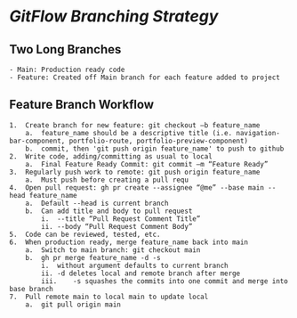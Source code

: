  # *GitFlow Branching Strategy*
##  **Two Long Branches**
    - Main: Production ready code 
    - Feature: Created off Main branch for each feature added to project

## **Feature Branch Workflow**
    1.	Create branch for new feature: git checkout –b feature_name
        a.	feature_name should be a descriptive title (i.e. navigation-bar-component, portfolio-route, portfolio-preview-component)
        b.  commit, then 'git push origin feature_name' to push to github
    2.	Write code, adding/committing as usual to local
        a.	Final Feature Ready Commit: git commit –m “Feature Ready”
    3.	Regularly push work to remote: git push origin feature_name
        a.	Must push before creating a pull requ
    4.	Open pull request: gh pr create --assignee “@me” --base main --head feature_name
        a.	Default --head is current branch
        b.	Can add title and body to pull request
            i.	--title “Pull Request Comment Title”
            ii.	--body “Pull Request Comment Body”
    5.	Code can be reviewed, tested, etc.
    6.	When production ready, merge feature_name back into main
        a.	Switch to main branch: git checkout main
        b.	gh pr merge feature_name -d -s 
            i.	without argument defaults to current branch
            ii.	-d deletes local and remote branch after merge
            iii.	-s squashes the commits into one commit and merge into base branch
    7.	Pull remote main to local main to update local
        a.	git pull origin main

